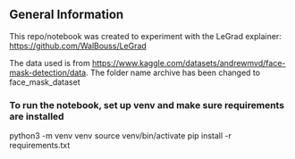 ## General Information
This repo/notebook was created to experiment with the LeGrad explainer: https://github.com/WalBouss/LeGrad

The data used is from https://www.kaggle.com/datasets/andrewmvd/face-mask-detection/data. The folder name archive has been changed to face_mask_dataset

### To run the notebook, set up venv and make sure requirements are installed
python3 -m venv venv
source venv/bin/activate
pip install -r requirements.txt